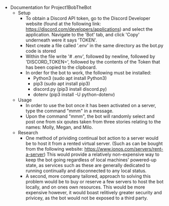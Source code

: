 - Documentation for Project1BobTheBot
  - Setup
    - To obtain a Discord API token, go to the Discord Developer website (found at the following link: https://discord.com/developers/applications) and select the application. Navigate to the 'Bot' tab, and click 'Copy' underneath were it says 'TOKEN'.
    - Next create a file called '.env' in the same directory as the bot.py code is stored
    - Within the file write '# .env', followed by newline, followed by 'DISCORD_TOKEN=', followed by the contents of the Token that has been copied to the clipboard. 
    - In order for the bot to work, the following must be installed:
      - Python3    (sudo apt install Python3)
      - pip3       (sudo apt install pip3)
      - discord.py (pip3 install discord.py)
      - dotenv     (pip3 install -U python-dotenv)
  - Usage
    - In order to use the bot once it has been activated on a server, type the command "mmm" in a message.
    - Upon the command "mmm", the bot will randomly select and post one from six qoutes taken from three stories relating to the names: Molly, Megan, and Milo.
  - Research
    - One method of prividing continual bot action to a server would be to host it from a rented virtual server. (Such as can be bought from the following website: https://www.ionos.com/servers/rent-a-server) This would provide a relatively non-expensive way to keep the bot going regardless of local machines' powered-up state, as services such as these are generally dedicated to running continually and disconnected to any local status.
    - A second, more company tailored, approach to solving this problem would be to buy or reserve a few servers to host the bot locally, and on ones own resources. This would be more expensive however, it would boast relitively greater security and privicey, as the bot would not be exposed to a third party. 
